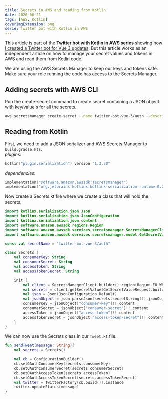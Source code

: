 ```yaml
---
title: Secrets in AWS and reading from Kotlin
date: 2020-06-21
tags: [AWS, Kotlin]
coverImgExtension: png
serie: Twitter bot with Kotlin in AWS
---
```


This article is part of the **Twitter bot with Kotlin in AWS series** showing how [I created a Twitter bot for Vue 3 updates](/dev-blog/twitter-bot-vue-3-updates.html). But this article works as an independent article on how to manage your secret values and tokens in AWS and read them from Kotlin code.

We are using the AWS Secrets Manager to keep our keys and tokens safe. Make sure your role running the code has access to the Secrets Manager.

## Adding secrets with AWS CLI

Run the create-secret command to create secret containing a JSON object with key/value's for all the secrets.

```bash
aws secretsmanager create-secret --name twitter-bot-vue-3/auth --description "Twitter app keys and tokens" --secret-string "{\"consumer-key\":\"API key\",\"consumer-secret\":\"API secret key\",\"access-token\":\"Access token\",\"access-token-secret\":\"Access token secret\"}"
```

## Reading from Kotlin

First, we need to add a JSON serializer and AWS Secrets Manager to `build.gradle.kts`.  
_plugins_:

```kts
kotlin("plugin.serialization") version "1.3.70"
```

_dependencies_:

```kts
implementation("software.amazon.awssdk:secretsmanager")
implementation("org.jetbrains.kotlinx:kotlinx-serialization-runtime:0.20.0")
```

Now create a Secrets.kt file where we create a class that will hold the secrets.

```kotlin
import kotlinx.serialization.json.Json
import kotlinx.serialization.json.JsonConfiguration
import kotlinx.serialization.json.content
import software.amazon.awssdk.regions.Region
import software.amazon.awssdk.services.secretsmanager.SecretsManagerClient
import software.amazon.awssdk.services.secretsmanager.model.GetSecretValueRequest

const val secretName = "twitter-bot-vue-3/auth"

class Secrets {
    val consumerKey: String
    val consumerSecret: String
    val accessToken: String
    val accessTokenSecret: String

    init {
        val client = SecretsManagerClient.builder().region(Region.EU_WEST_1).build()
        val secrets = client.getSecretValue(GetSecretValueRequest.builder().secretId(secretName).build())
        val json = Json(JsonConfiguration.Default)
        val jsonObject = json.parseJson(secrets.secretString()).jsonObject
        consumerKey = jsonObject["consumer-key"]!!.content
        consumerSecret = jsonObject["consumer-secret"]!!.content
        accessToken = jsonObject["access-token"]!!.content
        accessTokenSecret = jsonObject["access-token-secret"]!!.content
    }
}
```

We can now use the Secrets class in our `Tweet.kt` file.

```kotlin
fun sendTweet(message: String){
    val secrets = Secrets()

    val cb = ConfigurationBuilder()
    cb.setOAuthConsumerKey(secrets.consumerKey)
    cb.setOAuthConsumerSecret(secrets.consumerSecret)
    cb.setOAuthAccessToken(secrets.accessToken)
    cb.setOAuthAccessTokenSecret(secrets.accessTokenSecret)
    val twitter = TwitterFactory(cb.build()).instance
    twitter.updateStatus(message)
}
```